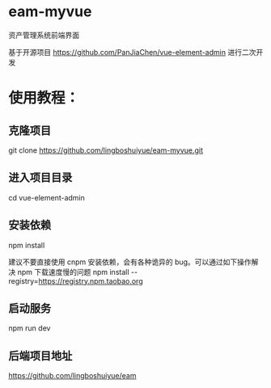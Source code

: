 # eam-myvue
资产管理系统前端界面

基于开源项目 https://github.com/PanJiaChen/vue-element-admin 进行二次开发


# 使用教程：
## 克隆项目
git clone https://github.com/lingboshuiyue/eam-myvue.git

## 进入项目目录
cd vue-element-admin

## 安装依赖
npm install

建议不要直接使用 cnpm 安装依赖，会有各种诡异的 bug。可以通过如下操作解决 npm 下载速度慢的问题
npm install --registry=https://registry.npm.taobao.org

## 启动服务
npm run dev

## 后端项目地址
https://github.com/lingboshuiyue/eam